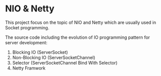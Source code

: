 # NIO & Netty

This project focus on the topic of NIO and Netty which are usually used in Socket programming.



The source code including the evolution of IO programming pattern for server development:

1. Blocking IO (ServerSocket)
2. Non-Blocking IO (ServerSocketChannel)
3. Selector (ServerSocketChannel Bind With Selector)
4. Netty Framwork